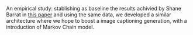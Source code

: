 An empirical study: stablishing as baseline the results achivied by Shane Barrat in [this paper](https://arxiv.org/pdf/1710.09511) and using the same data, we developed a similar architecture where we hope to boost a image captioning generation, with a introduction of Markov Chain model.
